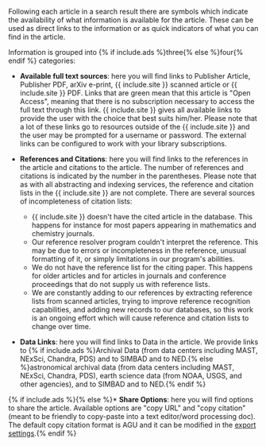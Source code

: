 Following each article in a search result there are symbols which indicate the availability of what information is available for the article.  These can be used as direct links to the information or as quick indicators of what you can find in the article.  

Information is grouped into {% if include.ads %}three{% else %}four{% endif %} categories:

* **Available full text sources**:  here you will find links to Publisher Article, Publisher PDF, arXiv e-print, {{ include.site }} scanned article or {{ include.site }} PDF.  Links that are green mean that this article is "Open Access", meaning that there is no subscription necessary to access the full text through this link.  {{ include.site }} gives all available links to provide the user with the choice that best suits him/her.  Please note that a lot of these links go to resources outside of the {{ include.site }} and the user may be prompted for a username or password.  The external links can be configured to work with your library subscriptions.  

* **References and Citations**:  here you will find links to the references in the article and citations to the article.  The number of references and citations is indicated by the number in the parentheses. Please note that as with all abstracting and indexing services, the reference and citation lists in the {{ include.site }} are not complete. There are several sources of incompleteness of citation lists:
    * {{ include.site }} doesn't have the cited article in the database. This happens for instance for most papers appearing in mathematics and chemistry journals.
    * Our reference resolver program couldn't interpret the reference. This may be due to errors or incompleteness in the reference, unusual formatting of it, or simply limitations in our program's abilities.
    * We do not have the reference list for the citing paper. This happens for older articles and for articles in journals and conference proceedings that do not supply us with reference lists.
    * We are constantly adding to our references by extracting reference lists from scanned articles, trying to improve reference recognition capabilities, and adding new records to our databases, so this work is an ongoing effort which will cause reference and citation lists to change over time.

* **Data Links**:  here you will find links to Data in the article.  We provide links to {% if include.ads %}Archival Data (from data centers including MAST, NExSci, Chandra, PDS) and to SIMBAD and to NED.{% else %}astronomical archival data (from data centers including MAST, NExSci, Chandra, PDS), earth science data (from NOAA, USGS, and other agencies), and to SIMBAD and to NED.{% endif %}

{% if include.ads %}{% else %}* **Share Options**: here you will find options to share the article. Available options are "copy URL" and "copy citation" (meant to be friendly to copy-paste into a text editor/word processing doc). The default copy citation format is AGU and it can be modified in the [export settings](https://scixplorer.org/user/settings/export).{% endif %}

